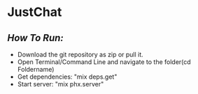 # JustChat

## *How To Run:*

- Download the git repository as zip or pull it.
- Open Terminal/Command Line and navigate to the folder(cd Foldername)
- Get dependencies: "mix deps.get"
- Start server: "mix phx.server"
